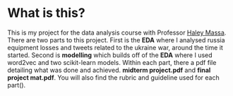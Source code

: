 # What is this?
This is my project for the data analysis course with Professor [Haley Massa](https://www.linkedin.com/in/haley-massa-b25b01109/).
There are two parts to this project. First is the **EDA** where I analysed russia equipment losses and tweets related to the ukraine war, around the time it started.
Second is **modelling** which builds off of the **EDA** where I used word2vec and two scikit-learn models. Within each part, there a pdf file detailing what was done and achieved.
**midterm project.pdf** and **final project mat.pdf**. You will also find the rubric and guideline used for each part().
